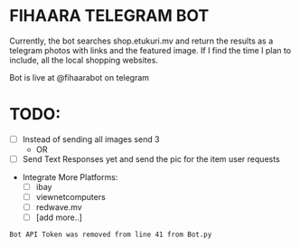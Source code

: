 # FIHAARA TELEGRAM BOT

Currently, the bot searches shop.etukuri.mv and return the results as a telegram photos with links and the featured image.
If I find the time I plan to include, all the local shopping websites.

Bot is live at @fihaarabot on telegram

# TODO:
- [ ] Instead of sending all images send 3 
  - OR
- [ ] Send Text Responses yet and send the pic for the item user requests
- Integrate More Platforms:
  - [ ] ibay
  - [ ] viewnetcomputers
  - [ ] redwave.mv
  - [ ] [add more..]

`Bot API Token was removed from line 41 from Bot.py`